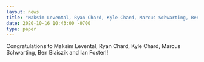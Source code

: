 ```yaml
---
layout: news
title: "Maksim Levental, Ryan Chard, Kyle Chard, Marcus Schwarting, Ben Blaiszik and Ian Foster's paper titled "Towards Online Steering of Flame Spray Pyrolysis Nanoparticle Synthesis" is accepted at XLOOP 2020 Workshop at SC20"
date: 2020-10-16 10:43:00 -0700
type: paper
---
```

Congratulations to Maksim Levental, Ryan Chard, Kyle Chard, Marcus Schwarting, Ben Blaiszik and Ian Foster!!

